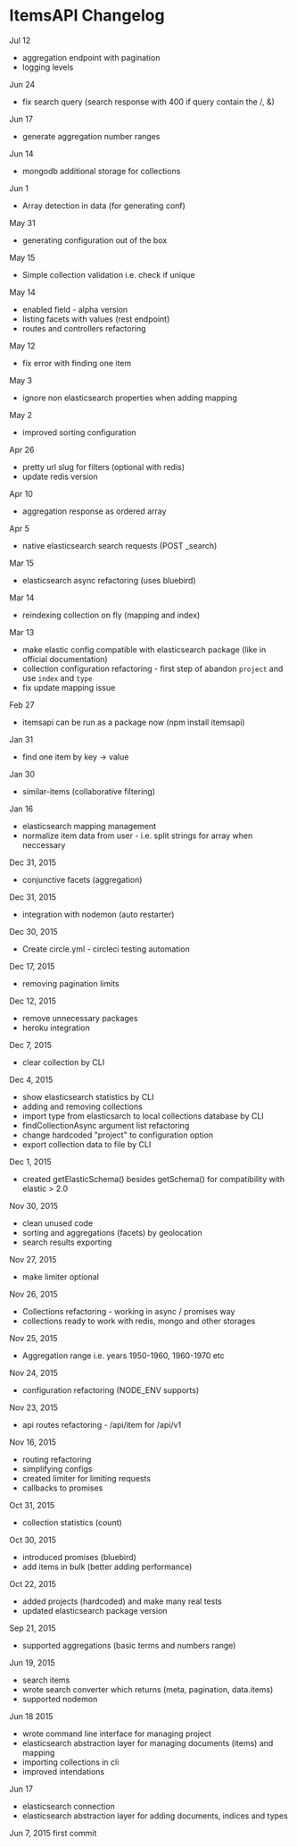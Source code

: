 # ItemsAPI Changelog

Jul 12 
- aggregation endpoint with pagination
- logging levels 

Jun 24
- fix search query (search response with 400 if query contain the /, &)

Jun 17
- generate aggregation number ranges

Jun 14
- mongodb additional storage for collections

Jun 1
- Array detection in data (for generating conf)

May 31
- generating configuration out of the box

May 15
- Simple collection validation i.e. check if unique

May 14
- enabled field - alpha version
- listing facets with values (rest endpoint)
- routes and controllers refactoring

May 12
- fix error with finding one item

May 3
- ignore non elasticsearch properties when adding mapping 

May 2
- improved sorting configuration

Apr 26
- pretty url slug for filters (optional with redis)
- update redis version

Apr 10
- aggregation response as ordered array

Apr 5
- native elasticsearch search requests (POST _search)

Mar 15
- elasticsearch async refactoring (uses bluebird)

Mar 14
- reindexing collection on fly (mapping and index)

Mar 13
- make elastic config compatible with elasticsearch package (like in official documentation)
- collection configuration refactoring - first step of abandon `project` and use `index` and `type`
- fix update mapping issue

Feb 27
- itemsapi can be run as a package now (npm install itemsapi) 

Jan 31
- find one item by key -> value

Jan 30
- similar-items (collaborative filtering)

Jan 16
- elasticsearch mapping management 
- normalize item data from user - i.e. split strings for array when neccessary

Dec 31, 2015
- conjunctive facets (aggregation)

Dec 31, 2015
- integration with nodemon (auto restarter)

Dec 30, 2015
- Create circle.yml - circleci testing automation 

Dec 17, 2015
- removing pagination limits 

Dec 12, 2015
- remove unnecessary packages
- heroku integration 

Dec 7, 2015
- clear collection by CLI 

Dec 4, 2015
- show elasticsearch statistics by CLI
- adding and removing collections
- import type from elasticsarch to local collections database by CLI
- findCollectionAsync argument list refactoring 
- change hardcoded "project" to configuration option
- export collection data to file by CLI

Dec 1, 2015
- created getElasticSchema() besides getSchema() for compatibility with elastic > 2.0

Nov 30, 2015
- clean unused code
- sorting and aggregations (facets) by geolocation
- search results exporting

Nov 27, 2015
- make limiter optional

Nov 26, 2015
- Collections refactoring - working in async / promises way
- collections ready to work with redis, mongo and other storages

Nov 25, 2015
- Aggregation range i.e. years 1950-1960, 1960-1970 etc

Nov 24, 2015
- configuration refactoring (NODE_ENV supports)

Nov 23, 2015
- api routes refactoring - /api/item for /api/v1

Nov 16, 2015
- routing refactoring
- simplifying configs
- created limiter for limiting requests
- callbacks to promises

Oct 31, 2015
- collection statistics (count)

Oct 30, 2015
- introduced promises (bluebird)
- add items in bulk (better adding performance)

Oct 22, 2015
- added projects (hardcoded) and make many real tests
- updated elasticsearch package version

Sep 21, 2015
- supported aggregations (basic terms and numbers range)

Jun 19, 2015
- search items
- wrote search converter which returns (meta, pagination, data.items)
- supported nodemon

Jun 18 2015
- wrote command line interface for managing project 
- elasticsearch abstraction layer for managing documents (items) and mapping
- importing collections in cli
- improved intendations 

Jun 17 
- elasticsearch connection 
- elasticsearch abstraction layer for adding documents, indices and types

Jun 7, 2015 first commit

